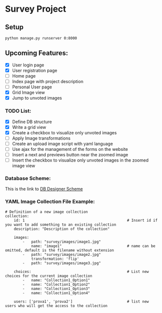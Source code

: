 # Survey Project

## Setup
`python manage.py runserver 0:8000`

## Upcoming Features:
- [X] User login page
- [X] User registration page
- [ ] Home page
- [ ] Index page with project description
- [ ] Personal User page
- [X] Grid Image view
- [X] Jump to unvoted images

### TODO List:
- [X] Define DB structure
- [X] Write a grid view
- [X] Create a checkbox to visualize only unvoted images
- [ ] Apply Image transformations
- [ ] Create an upload image script with yaml language
- [ ] Use ajax for the management of the forms on the website
- [ ] Insert a next and previews button near the zoomed image
- [ ] Insert the checkbox to visualize only unvoted images in the zoomed image view

### Database Scheme:
This is the link to [DB Designer Scheme](https://dbdesigner.page.link/egjKR3X2GqZGYSDZ8)

### YAML Image Collection File Example:
```
# Definition of a new image collection
collection:
    id: 1                                               # Insert id if you want to add something to an existing collection
    description: "Description of the collection"

    images:
        -   path: "survey/images/image1.jpg"
            name: "image1"                              # name can be omitted, default is the filename without extension
        -   path: "survey/images/image2.jpg"
            transformation: 'flip'
        -   path: "survey/images/image3.jpg"

    choices:                                            # List new choices for the current image collection
        -   name: "Collection1_Option1"
        -   name: "Collection1_Option2"
        -   name: "Collection1_Option3"
        -   name: "Collection1_Option4"

    users: ['prova1', 'prova2']                         # list new users who will get the access to the collection
```